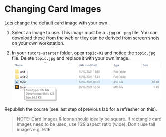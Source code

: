 # Changing Card Images

Lets change the default card image with your own.

1. Select an image to use. This image must be a `.jpg` or `.png` file. You can download these from the web or they can be derived from screen shots on your own workstation.


2. In your `tutors-starter` folder, open `topic-01` and notice the `topic.jpg` file. Delete `topic.jpg` and replace it with your own image.
    ![Replace this File](img/chimg.png)

Republish the course (see last step of previous lab for a refresher on this).


> NOTE:
> Card Images & Icons should ideally be square. 
> If rectangle card images need to be used, use 16:9 aspect ratio (wide).
> Don't use tall images e.g. 9:16
